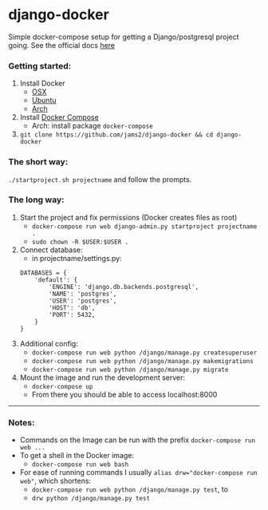 # django-docker

Simple docker-compose setup for getting a Django/postgresql project going. See the official docs [here](https://docs.docker.com/compose/django/)


### Getting started:

1. Install Docker
    - [OSX](https://docs.docker.com/docker-for-mac/install/)
    - [Ubuntu](https://docs.docker.com/install/linux/docker-ce/ubuntu/)
    - [Arch](https://wiki.archlinux.org/index.php/Docker)
2. Install [Docker Compose](https://docs.docker.com/compose/install/)    
    - Arch: install package `docker-compose`
3. `git clone https://github.com/jams2/django-docker && cd django-docker`


### The short way:

`./startproject.sh projectname` and follow the prompts.


### The long way:

1. Start the project and fix permissions (Docker creates files as root)
    - `docker-compose run web django-admin.py startproject projectname .`
    - `sudo chown -R $USER:$USER .`
2. Connect database:
    - in projectname/settings.py:
    ```
    DATABASES = {
        'default': {
            'ENGINE': 'django.db.backends.postgresql',
            'NAME': 'postgres',
            'USER': 'postgres',
            'HOST': 'db',
            'PORT': 5432,
        }
    }
    ```
3. Additional config:
    - `docker-compose run web python /django/manage.py createsuperuser`
    - `docker-compose run web python /django/manage.py makemigrations`
    - `docker-compose run web python /django/manage.py migrate`
4. Mount the image and run the development server:
    - `docker-compose up`
    - From there you should be able to access localhost:8000

---

### Notes:

- Commands on the Image can be run with the prefix `docker-compose run web ...`
- To get a shell in the Docker image:
    - `docker-compose run web bash`
- For ease of running commands I usually `alias drw="docker-compose run web"`, 
    which shortens:
    - `docker-compose run web python /django/manage.py test`, to
    - `drw python /django/manage.py test`
